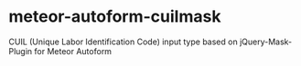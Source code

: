 # meteor-autoform-cuilmask
CUIL (Unique Labor Identification Code) input type based on jQuery-Mask-Plugin for Meteor Autoform

